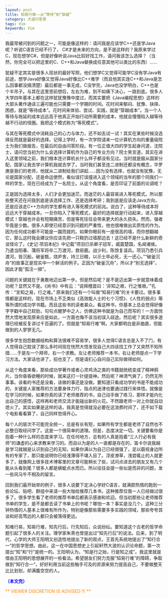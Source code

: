 ```yaml
---
layout: post
title: 知易行难——从“等待”到“穿越”
category: 大道行思录
tags: Vim
keywords: Vim
---
```



我最常被问到的问题之一，可能是像这样的：请问我是应该学C++还是学Java呢？听说C语言已经不行了， C#才是未来的方向，是不是这样的？我原来学过C，现在想学C#，但是好像听说Java比较好找工作，请问我该怎么选择？（当然，你完全可以把这里的C、C++和Java替换成任意其他可以类比的东西）......


犹疑不定其实是很多人现状的最好写照，他们想学C又觉得可能学C没有学Java有前途，想学Java好像又觉得Java好像比C++难学（而且他其实连C++和Java是怎么回事都没搞清楚）最后都是一事无成，C没学完，Java也没学明白，C++也是个半吊子。与其在这里思前想后，左右为难，到不如痛下决心，一路到底。很多人大学四年基本上都在这样犹犹豫豫中度过，而其实要把《Java编程思想》这样的大部头著作通读三遍可能也只需要一个学期的时间。花时间来郁闷、犹豫、抉择、困惑，就是“等待成本”。花时间来体验、尝试、实践，就是“穿越成本”。当一个人等待与拖延的成本远远高于他真正开始行动所需要的成本，他就会慢慢陷入越等待越不行动的怪圈。我把这个模式称为“等死模式”。


与其在等死模式中消耗自己的心力与体力，还不如去试一试！其实在某些时候没选择反而就是最好的选择。记得上学时，有一次学院请来一位计算机方向的重量级院士为我们做报告，在最后的自由问答阶段。有一位正值大四的学生起身问道，沈院士，请问您当初为什么会选择计算机作为自己的专业方向？院士笑言道，其实在进入这里领域之前，我们根本连计算机长什么样子都没有见过。当时就是服从国家分配，国家让我去学计算机我就去学了。当时我们甚至连二进制还都没有概念，华罗庚是我们的老师，他就从二进制给我们讲起......因为没有选择，也就没有犹豫，无论是国家分配，还是命运使然，看似误打误撞进入这个领域的当年的那个同我们一样的学生，现在已经成为了一名院士。从这个角度看，是否印证了前面的论调呢？


正是因为选择太多，人们才会更加迷茫。而迷茫的人最容易进入等死模式。所以那些整天还在问我到底是该选择工作、还是选择考研；我到底是应该走Java方向，还是应该走C++方向的学生都有进入等死模式的前兆。说白了，这种等待成本将远远大于穿越成本。一旦你陷入了等死模式，最好的选择就是行动起来，进入穿越模式！穿越也许会有短期痛苦，但是等死往往会带来更大的永久损失。然而，强者毕竟是少数。很多人即使已经意识到问题的严重性，他也很难做出实质性的作为。因为任何成功都不可能是一蹴而就的。如果你眼前有一座很高的墙，而你想翻越它，那么这时我会建议你应该先把一只鞋扔过墙那边去！这已经不是什么新鲜的奇谈怪论了。《史记·项羽本纪》中记载“项羽已杀卿子冠军，威震楚国，名闻诸侯。乃遣当阳春、蒲将军将卒二万渡河，救钜鹿。战少利，陈馀复请兵。项羽乃悉引兵渡河，皆沉船，破釜甑，烧庐舍，持三日粮，以示士卒必死，无一还心。”“破釜沉舟”的故事正是现实中一个鲜活的例子。正因为“破釜沉舟”，所以才“别无选择”，因此才能“孤注一掷”。


问题的关键就在于勇敢地迈出第一步。但是然后呢？是不是迈出第一步就意味着成功呢？显然又不是。《尚书》中有云：“说拜稽首曰：‘非知之艰，行之惟艰。’”孔传：“言知之易，行之难。” 原来我们还有一个叫做“知易行难”的关卡要过。很多事情都是这样的，现在市场上不乏类似《高效能人士的七个习惯》、《人性的弱点》等等所谓的成功学书籍。而且这些书的读者甚众。看这种书，你基本上总会觉得好像字字戳中自己软肋，句句点醒梦中之人，仿佛这种书就是为自己而写的！一方面恍然大悟地发现原来应是如此，一方面也悔不该当初误入歧途。然后呢？其实很多道理已经被反复讲过千百遍的了。但就是“知易行难”啊。大家都明白是非曲直，但能做到的人寥寥无几。


很多学生抱怨数据结构和算法很难不容易学，很多人觉得C语言总是入不了门，有人觉得自己耽误了那么多时间现在恍然大悟发现自己大四该找工作了又突然不知所措......于是左一个拜师，右一个求教。左让老师推荐一本书，右让老师提点一下学习方法。大家话也讲了，招也支了，但是请扪心自问自己实际做得如何。


从这个角度来看，那些成功学著作或者心灵鸡汤之类的书籍就统统变成了精神鸦片。当你昏昏欲睡的时候，就来这打一针提提神。然后呢？神清气爽了，仍然无所事事。该看的书还是没看，该做的事还是没做。要知道只看成功学的书是不能成功的，关键是人家推荐的方法要身体力行，指点的迷津也要通过践行来体悟。就像是在学习的时候，如果你真的读了老师推荐的书，自己动手做了练习，那样才能内化出自己的感悟，这样再和老师交流才能碰出新的火花。不然跟老师一对上你就自动熄火了。其实如果是这样的话，我真是觉得就没必要在这浪费时间了，还不如下载个电影看看算了，自己同样觉得开心。


每个人的层次不可能完全统一，总是有长有短，如果所有学生都是老师了自然也不必整日取经问学了。这是一个很简单的道理。但是，态度决定一切。关键要看你是抱着一种什么样的态度来学习。在任何地方，总有的人真是抱着“三人行必有我师”的谦虚的心来求教来学习的。而自以为是的人一直都是存在的，笛卡尔说我越是学习就越是认识到自己的无知，如果你满以为自己已经很强了，足以藐视身边所有的专家了，那只能说明你已经浅薄得不堪入目了。浮皮潦草，浅尝辄止的人就更多了，就像网上很多技术博客里的文章可能稍长了些，试问点进去的朋友又有几个能从头看到尾？很多人都是蜻蜓点水而已。所以往往会提一些似是而非的问题，发一些风马牛不相及的留言。


回到我们最开始举的例子，很多人说要下定决心学好C语言，就满腔热情的跑到一些论坛、贴吧、群组中来请一些大咖给推荐几本书，这种推荐仅我一人已经做过很多了。很多学生看了老师的推荐书单后都表示感谢和欢迎。但当初那些让老师推荐书单的学生，是不是都去读了书单上的书呢？哪怕一本？事实是没几个。这种三分钟热情的人基本上很难有所作为，特别是像那些需要多多实践的领域，那些夸夸其谈和好高骛远的人都只会被落得更远。


知难行易，知易行难，知先行后，行先知后，众说纷纭。要知道这个古老的哲学命题引起了很多人的关注。理学家朱熹也曾提出过“知先行后”的说法。后来，到了明代，心学的大师王阳明又创造性地提出了新的观点，王首先系统地提出了“知行合一”的哲学思想。由此，这一在中国思想史上引起轩然大波的认识论命题，第一次提出“知”和“行”是统一的。王阳明认为，“知是行之始，行是知之成”。我这里就是借由王阳明的思想展开的一些看法。希望朋友们努力克服“知易行难”的障碍，争取做到“知行合一”，好好利用当前这些触手可及的资源来努力提高自己，不要做整天比比划划，却满腹空空的人。


<span style="color:blue">**（本文完）**</span>

<span style="color:#FF8000">** VIEWER DISCRETION IS ADVISED !!! **</span>
